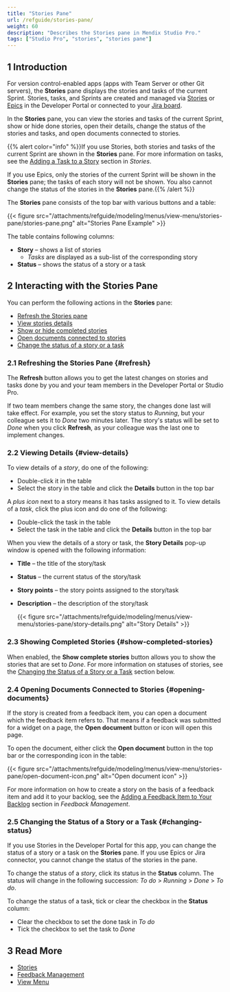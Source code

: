 ```yaml
---
title: "Stories Pane"
url: /refguide/stories-pane/
weight: 60
description: "Describes the Stories pane in Mendix Studio Pro."
tags: ["Studio Pro", "stories", "stories pane"]
---
```


## 1 Introduction 

For version control-enabled apps (apps with Team Server or other Git servers), the **Stories** pane displays the stories and tasks of the current Sprint. Stories, tasks, and Sprints are created and managed via [Stories](/developerportal/project-management/stories/) or [Epics](/developerportal/project-management/epics/) in the Developer Portal or connected to your [Jira board](/developerportal/project-management/jira-connector/).

In the **Stories** pane, you can view the stories and tasks of the current Sprint, show or hide done stories, open their details, change the status of the stories and tasks, and open documents connected to stories. 

{{% alert color="info" %}}If you use Stories, both stories and tasks of the current Sprint are shown in the **Stories** pane. For more information on tasks, see the [Adding a Task to a Story](/developerportal/project-management/stories/#adding-task) section in *Stories*.

If you use Epics, only the stories of the current Sprint will be shown in the **Stories** pane; the tasks of each story will not be shown. You also cannot change the status of the stories in the **Stories** pane.{{% /alert %}}

The **Stories** pane consists of the top bar with various buttons and a table:

{{< figure src="/attachments/refguide/modeling/menus/view-menu/stories-pane/stories-pane.png" alt="Stories Pane Example" >}}

The table contains following columns:

* **Story** – shows a list of stories   
    * *Tasks* are displayed as a sub-list of the corresponding story
* **Status** – shows the status of a story or a task

## 2 Interacting with the Stories Pane

You can perform the following actions in the **Stories** pane:

* [Refresh the Stories pane](#refresh)
* [View stories details](#view-details)
* [Show or hide completed stories](#show-completed-stories)
* [Open documents connected to stories](#opening-documents)
* [Change the status of a story or a task](#changing-status) 

### 2.1 Refreshing the Stories Pane {#refresh}

The **Refresh** button allows you to get the latest changes on stories and tasks done by you and your team members in the Developer Portal or Studio Pro. 

If two team members change the same story, the changes done last will take effect. For example, you set the story status to *Running*, but your colleague sets it to *Done* two minutes later. The story's status will be set to *Done* when you click **Refresh**, as your colleague was the last one to implement changes. 

### 2.2 Viewing Details {#view-details}

To view details of a *story*, do one of the following: 

* Double-click it in the table
* Select the story in the table and click the **Details** button in the top bar 

A *plus icon* next to a story means it has tasks assigned to it. To view details of a *task*, click the plus icon and do one of the following:

* Double-click the task in the table
* Select the task in the table and click the **Details** button in the top bar

When you view the details of a story or task, the **Story Details** pop-up window is opened with the following information:

* **Title** – the title of the story/task
* **Status** – the current status of the story/task
* **Story points** – the story points assigned to the story/task 
* **Description** – the description of the story/task

    {{< figure src="/attachments/refguide/modeling/menus/view-menu/stories-pane/story-details.png" alt="Story Details" >}}

### 2.3 Showing Completed Stories {#show-completed-stories}

When enabled, the **Show complete stories** button allows you to show the stories that are set to *Done*. For more information on statuses of stories, see the [Changing the Status of a Story or a Task](#changing-status) section below.

### 2.4 Opening Documents Connected to Stories {#opening-documents}

If the story is created from a feedback item, you can open a document which the feedback item refers to. That means if a feedback was submitted for a widget on a page, the **Open document** button or icon will open this page. 

To open the document, either click the **Open document** button in the top bar or the corresponding icon in the table:

{{< figure src="/attachments/refguide/modeling/menus/view-menu/stories-pane/open-document-icon.png" alt="Open document icon" >}}

For more information on how to create a story on the basis of a feedback item and add it to your backlog, see the [Adding a Feedback Item to Your Backlog](/developerportal/app-insights/feedback/#adding) section in *Feedback Management*.

### 2.5 Changing the Status of a Story or a Task {#changing-status}

If you use Stories in the Developer Portal for this app, you can change the status of a story or a task on the **Stories** pane. If you use Epics or Jira connector, you cannot change the status of the stories in the pane. 

To change the status of a *story*, click its status in the **Status** column. The status will change in the following succession: *To do* > *Running* > *Done* > *To do*. 

To change the status of a task, tick or clear the checkbox in the **Status** column:

* Clear the checkbox to set the done task in *To do*
* Tick the checkbox to set the task to *Done*

## 3 Read More

* [Stories](/developerportal/project-management/stories/)
* [Feedback Management](/developerportal/app-insights/feedback/)
* [View Menu](/refguide/view-menu/)
